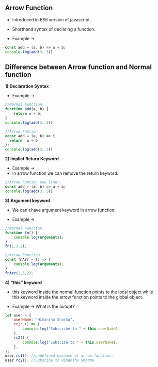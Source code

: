 ## Arrow Function
- Introduced in ES6 version of javascript.
- Shorthand syntax of declaring a function.


- Example -> 
```javascript 
const add = (a, b) => a + b;
console.log(add(3, 5))
```

## Difference between Arrow function and Normal function

 **1) Declaration Syntax**

- Example -> 
```javascript 
//Normal Function
function add(a, b) {
    return a + b;
}
console.log(add(3, 5))

//Arrow Funtion
const add = (a, b) => {
  return  a + b
};
console.log(add(3, 5))
```

 **2) Implict Return Keyword**

- Example -> 
- In arrow function we can remove the return keyword. 
```javascript 
//Arrow Funtion one liner.
const add = (a, b) => a + b;
console.log(add(3, 5))
```

 **3) Argument keyword**
- We can't have argument keyword in arrow function. 

- Example -> 
```javascript 
//Normal Function
function fn() {
    console.log(arguments);
}
fn(1,3,2);

//Arrow Function
const fnArr = () => {
    console.log(arguments);
}
fnArr(1,3,2);
```

 **4) "this" keyword**
- this keyword inside the normal function points to the local object while this keyword inside the arrow function points to the global object.

- Example ->  What is the outupt?
```javascript 
let user = {
    userName: "Himanshu Sharma",
    rc1: () => {
        console.log("Subscribe to " + this.userName);
    },
    rc2() {
        console.log("Subscibe to " + this.userName);
    },
};
user.rc1(); //undefined because of arrow function.
user.rc2(); //Subscibe to Himanshu Sharma
```